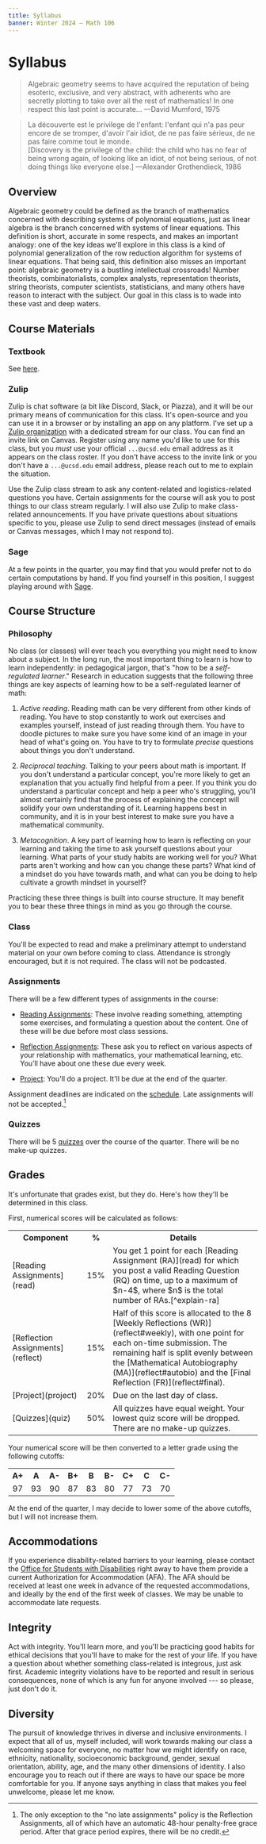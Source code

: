 ```yaml
---
title: Syllabus
banner: Winter 2024 — Math 106
---
```


# Syllabus

> Algebraic geometry seems to have acquired the reputation of being esoteric, exclusive, and very abstract, with adherents who are secretly plotting to take over all the rest of mathematics! In one respect this last point is accurate... 
> <span class="blockquote-attribution">—David Mumford, 1975</span>

> La découverte est le privilege de l'enfant: l'enfant qui n'a pas peur encore de se tromper, d'avoir l'air idiot, de ne pas faire sérieux, de ne pas faire comme tout le monde.  
> [Discovery is the privilege of the child: the child who has no fear of being wrong again, of looking like an idiot, of not being serious, of not doing things like everyone else.] 
> <span class="blockquote-attribution">—Alexander Grothendieck, 1986</span>

## Overview

Algebraic geometry could be defined as the branch of mathematics concerned with describing systems of polynomial equations, just as linear algebra is the branch concerned with systems of linear equations. This definition is short, accurate in some respects, and makes an important analogy: one of the key ideas we'll explore in this class is a kind of polynomial generalization of the row reduction algorithm for systems of linear equations. That being said, this definition also misses an important point: algebraic geometry is a bustling intellectual crossroads! Number theorists, combinatorialists, complex analysts, representation theorists, string theorists, computer scientists, statisticians, and many others have reason to interact with the subject. Our goal in this class is to wade into these vast and deep waters. 

## Course Materials

### Textbook

See [here](references). 

### Zulip

Zulip is chat software (a bit like Discord, Slack, or Piazza), and it will be our primary means of communication for this class. It's open-source and you can use it in a browser or by installing an app on any platform. I've set up a [Zulip organization](https://sunnysclasses.zulipchat.com/) with a dedicated stream for our class. You can find an invite link on Canvas. Register using any name you'd like to use for this class, but you *must* use your official `...@ucsd.edu` email address as it appears on the class roster. If you don't have access to the invite link or you don't have a `...@ucsd.edu` email address, please reach out to me to explain the situation. 

Use the Zulip class stream to ask any content-related and logistics-related questions you have. Certain assignments for the course will ask you to post things to our class stream regularly. I will also use Zulip to make class-related announcements. If you have private questions about situations specific to you, please use Zulip to send direct messages (instead of emails or Canvas messages, which I may not respond to).

### Sage

At a few points in the quarter, you may find that you would prefer not to do certain computations by hand. If you find yourself in this position, I suggest playing around with [Sage](sage). 

## Course Structure 

### Philosophy

No class (or classes) will ever teach you everything you might need to know about a subject. In the long run, the most important thing to learn is how to learn independently: in pedagogical jargon, that's "how to be a *self-regulated learner*." Research in education suggests that the following three things are key aspects of learning how to be a self-regulated learner of math:

1. *Active reading*. Reading math can be very different from other kinds of reading. You have to stop constantly to work out exercises and examples yourself, instead of just reading through them. You have to doodle pictures to make sure you have some kind of an image in your head of what's going on. You have to try to formulate *precise* questions about things you don't understand.

2. *Reciprocal teaching*. Talking to your peers about math is important. If you don't understand a particular concept, you're more likely to get an explanation that you actually find helpful from a peer. If you think you do understand a particular concept and help a peer who's struggling, you'll almost certainly find that the process of explaining the concept will solidify your own understanding of it. Learning happens best in community, and it is in your best interest to make sure you have a mathematical community. 

3. *Metacognition*. A key part of learning how to learn is reflecting on your learning and taking the time to ask yourself questions about your learning. What parts of your study habits are working well for you? What parts aren't working and how can you change these parts? What kind of a mindset do you have towards math, and what can you be doing to help cultivate a growth mindset in yourself? 

Practicing these three things is built into course structure. It may benefit you to bear these three things in mind as you go through the course. 

### Class

You'll be expected to read and make a preliminary attempt to understand material on your own before coming to class. Attendance is strongly encouraged, but it is not required. The class will not be podcasted. 

### Assignments

There will be a few different types of assignments in the course:

* [Reading Assignments](read): These involve reading something, attempting some exercises, and formulating a question about the content. One of these will be due before most class sessions.

* [Reflection Assignments](reflect): These ask you to reflect on various aspects of your relationship with mathematics, your mathematical learning, etc. You’ll have about one these due every week. 

* [Project](project): You'll do a project. It'll be due at the end of the quarter. 

Assignment deadlines are indicated on the [schedule](index#schedule). Late assignments will not be accepted.[^exception]

[^exception]: The only exception to the "no late assignments" policy is the Reflection Assignments, all of which have an automatic 48-hour penalty-free grace period. After that grace period expires, there will be no credit. 

### Quizzes

There will be 5 [quizzes](quiz) over the course of the quarter. There will be no make-up quizzes. 

## Grades

It's unfortunate that grades exist, but they do. Here's how they'll be determined in this class. 

First, numerical scores will be calculated as follows: 

<table width="100%">
<tr>
<th width="30%">Component</th> 
<th width="10%" style="text-align: center;">%</th>
<th width="60%">Details</th>
</tr>

<tr>
<td>[Reading Assignments](read)</td> 
<td style="text-align: center;">15%</td>
<td>
You get 1 point for each [Reading Assignment (RA)](read) for which you post a valid Reading Question (RQ) on time, up to a maximum of $n-4$, where $n$ is the total number of RAs.[^explain-ra]
</td>
</tr>

<tr>
<td>[Reflection Assignments](reflect)</td>
<td style="text-align: center;">15%</td>
<td>
Half of this score is allocated to the 8 [Weekly Reflections (WR)](reflect#weekly), with one point for each on-time submission. The remaining half is split evenly between the [Mathematical Autobiography (MA)](reflect#autobio) and the [Final Reflection (FR)](reflect#final). 
</td>
</tr>

<tr>
<td>[Project](project)</td>
<td style="text-align: center;">20%</td>
<td>
Due on the last day of class.
</td>
</tr>

<tr>
<td>[Quizzes](quiz)</td>
<td style="text-align: center;">50%</td>
<td>
All quizzes have equal weight. Your lowest quiz score will be dropped. There are no make-up quizzes. 
</td>
</tr>
</table>

[^explain-ra]: In other words, you can miss up to 4 Reading Questions without penalty, and there's no extra credit for missing fewer than 4. 

Your numerical score will be then converted to a letter grade using the following cutoffs: 

<table width="100%" style="text-align: center;">
<tr>
<th>A+</th>
<th>A </th>
<th>A-</th>
<th>B+</th>
<th>B </th>
<th>B-</th>
<th>C+</th>
<th>C </th>
<th>C-</th>
</tr>

<tr>
<td>97</td>
<td>93</td>
<td>90</td>
<td>87</td>
<td>83</td>
<td>80</td>
<td>77</td>
<td>73</td>
<td>70</td>
</tr>
</table>

At the end of the quarter, I may decide to lower some of the above cutoffs, but I will not increase them.

## Accommodations 

If you experience disability-related barriers to your learning, please contact the [Office for Students with Disabilities](https://osd.ucsd.edu/) right away to have them provide a current Authorization for Accommodation (AFA). The AFA should be received at least one week in advance of the requested accommodations, and ideally by the end of the first week of classes. We may be unable to accommodate late requests. 

## Integrity

Act with integrity. You'll learn more, and you'll be practicing good habits for ethical decisions that you'll have to make for the rest of your life. If you have a question about whether something class-related is integrous, just ask first. Academic integrity violations have to be reported and result in serious consequences, none of which is any fun for anyone involved --- so please, just don't do it.

## Diversity

The pursuit of knowledge thrives in diverse and inclusive environments. I expect that all of us, myself included, will work towards making our class a welcoming space for everyone, no matter how we might identify on race, ethnicity, nationality, socioeconomic background, gender, sexual orientation, ability, age, and the many other dimensions of identity. I also encourage you to reach out if there are ways to have our space be more comfortable for you. If anyone says anything in class that makes you feel unwelcome, please let me know. 
